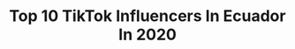 ---
title: Top 10 TikTok Influencers In Ecuador In 2020
description: >-
  Find top TikTok influencers in Ecuador in 2020. Most popular hashtags: #baile #rutinaencasa #ecuador #diadelasmadres.
platform: TikTok
profiles:
  - username: "fercho_me"
    fullname: >-
      Fercho Mendoza
    location: "Ecuador"
    followers: 1350038
    engagement: 2758
    commentsToLikes: 0.019875
    id: ck9k5xc06ygma0j78p72zj142
    verified: false
    hashtags: "#pov"
  - username: "comicconventionlatam"
    fullname: >-
      Comicconventionlatam
    location: "Ecuador"
    followers: 7730
    engagement: 3415
    commentsToLikes: 1.229404
    id: ck9nnvz5zr7ft0j78wvyis22h
    verified: false
    hashtags: "#tiktokmexico, #peru, #colombia, #espa"
  - username: "jonathanshoww"
    fullname: >-
      J o n a t h a n
    location: "Ecuador"
    followers: 110906
    engagement: 2115
    commentsToLikes: 0.088454
    id: cka0h3o3j7k7e0i78oe2l9pff
    verified: false
    hashtags: "#siganme, #destacamee"
  - username: "jamb_02"
    fullname: >-
      🔥JABM👅
    location: "Ecuador"
    followers: 224483
    engagement: 2648
    commentsToLikes: 0.021607
    id: ckae42qkw0jqv0i78qtlqz0um
    verified: false
    hashtags: "#fyp, #fans, #foruyou, #xyzbca"
  - username: "leiidy..rihanna"
    fullname: >-
      leiidy rihanna....❤️
    location: "Ecuador"
    followers: 84520
    engagement: 1745
    commentsToLikes: 0.038332
    id: cka0to618qrxd0i78qv5dp4ok
    verified: false
    hashtags: "#colombi"
  - username: "didihergg_yt"
    fullname: >-
      🇪🇨❤Didiher❤🇪🇨
    location: "Ecuador"
    followers: 42049
    engagement: 1720
    commentsToLikes: 0.204332
    id: ck9r2zmcondta0j78lp5zzoff
    verified: false
    hashtags: "#bailesote, #palitodepezcado, #sorteo, #comedia"
  - username: "deimalcampo"
    fullname: >-
      Deimal Campo
    location: "Ecuador"
    followers: 37714
    engagement: 1619
    commentsToLikes: 0.049496
    id: cka637tte37j70i78m0lav8el
    verified: false
    hashtags: "#nombretiktoker, #error, #chachacha, #learnontiktok"
  - username: "alex_juega"
    fullname: >-
      Alexjuega
    location: "Ecuador"
    followers: 53146
    engagement: 1591
    commentsToLikes: 0.045859
    id: ckal5wvcr88mf0i78jd6qp8go
    verified: false
    hashtags: "#hacker, #imjustakid"
  - username: "itsjenadrian"
    fullname: >-
      Jen Adrian
    location: "Ecuador"
    followers: 72780
    engagement: 3898
    commentsToLikes: 0.251041
    id: ck9kegd03yqle0j780eam1tsc
    verified: false
    hashtags: "#destacame, #fail, #foryou, #saysochallenge"
  - username: "axelizrael"
    fullname: >-
      Axel Izrael
    location: "Ecuador"
    followers: 949737
    engagement: 3387
    commentsToLikes: 0.018994
    id: ck904uh7geisj0j78m8c5rngk
    verified: false
    hashtags: "#greenscreen"
---